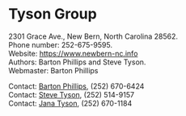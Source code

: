 # Tyson Group

2301 Grace Ave., 
New Bern, North Carolina 28562.  
Phone number: 252-675-9595.  
Website: https://www.newbern-nc.info  
Authors: Barton Phillips and Steve Tyson.  
Webmaster: Barton Phillips

Contact: [Barton Phillips](mailto:bartonphillips@gmail.com), (252) 670-6424  
Contact: [Steve Tyson](mailto:stevetyson55@gmail.com), (252) 514-9157  
Contact: [Jana Tyson](mailto:thetysongroup@gmail.com), (252) 670-1184
